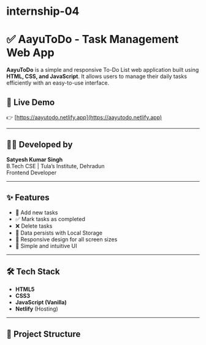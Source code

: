 # internship-04

# ✅ AayuToDo - Task Management Web App

**AayuToDo** is a simple and responsive To-Do List web application built using **HTML, CSS, and JavaScript**. It allows users to manage their daily tasks efficiently with an easy-to-use interface.

## 🔗 Live Demo
👉 [https://aayutodo.netlify.app](https://aayutodo.netlify.app)

---

## 👨‍💻 Developed by
**Satyesh Kumar Singh**  
B.Tech CSE | Tula’s Institute, Dehradun  
Frontend Developer

---

## ✨ Features

- 📝 Add new tasks
- ✅ Mark tasks as completed
- ❌ Delete tasks
- 💾 Data persists with Local Storage
- 📱 Responsive design for all screen sizes
- 🎨 Simple and intuitive UI

---

## 🛠 Tech Stack

- **HTML5**
- **CSS3**
- **JavaScript (Vanilla)**
- **Netlify** (Hosting)

---

## 📁 Project Structure

